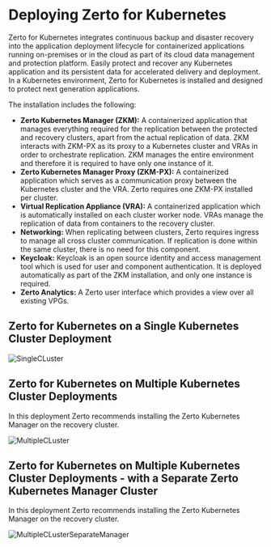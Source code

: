 # Deploying Zerto for Kubernetes

Zerto for Kubernetes integrates continuous backup and disaster recovery into the application deployment lifecycle for containerized applications running on-premises or in the cloud as part of its cloud data management and protection platform. Easily protect and recover any Kubernetes application and its persistent data for accelerated delivery and deployment.
In a Kubernetes environment, Zerto for Kubernetes is installed and designed to protect next generation applications.

The installation includes the following:

-	**Zerto Kubernetes Manager (ZKM):** A containerized application that manages everything required for the replication between the protected and recovery clusters, apart from the actual replication of data. ZKM interacts with ZKM-PX as its proxy to a Kubernetes cluster and VRAs in order to orchestrate replication. ZKM manages the entire environment and therefore it is required to have only one instance of it.
-	**Zerto Kubernetes Manager Proxy (ZKM-PX):** A containerized application which serves as a communication proxy between the Kubernetes cluster and the VRA. Zerto requires one ZKM-PX installed per cluster.
-	**Virtual Replication Appliance (VRA):** A containerized application which is automatically installed on each cluster worker node. VRAs manage the replication of data from containers to the recovery cluster.
-	**Networking:** When replicating between clusters, Zerto requires ingress to manage all cross cluster communication. If replication is done within the same cluster, there is no need for this component.
-	**Keycloak:** Keycloak is an open source identity and access management tool which is used for user and component authentication. It is deployed automatically as part of the ZKM installation, and only one instance is required.
-	**Zerto Analytics:** A Zerto user interface which provides a view over all existing VPGs.

## Zerto for Kubernetes on a Single Kubernetes Cluster Deployment

![SingleCLuster](Images/Z4K_Single_Kubernetes_Cluster_Deployment.png?raw=true)

## Zerto for Kubernetes on Multiple Kubernetes Cluster Deployments

In this deployment Zerto recommends installing the Zerto Kubernetes Manager on the recovery cluster.

![MultipleCLuster](Images/Z4K_Multiple_Kubernetes_Cluster_Deployments.png?raw=true)

## Zerto for Kubernetes on Multiple Kubernetes Cluster Deployments - with a Separate Zerto Kubernetes Manager Cluster

In this deployment Zerto recommends installing the Zerto Kubernetes Manager on the recovery cluster.

![MultipleCLusterSeparateManager](Images/Z4K_Multiple_Kubernetes_Cluster_Deployments_Separate_ZKM.png?raw=true)
